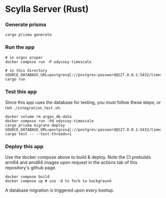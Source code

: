 # Scylla Server (Rust)


### Generate prisma

```
cargo prisma generate
```

### Run the app

```
# in argos proper
docker compose run -P odyssey-timescale
```

```
# in this directory
SOURCE_DATABASE_URL=postgresql://postgres:password@127.0.0.1:5432/timescaledb cargo run
```

### Test this app

Since this app uses the database for testing, you must follow these steps, or run `./integration_test.sh`:
```
docker volume rm argos_db-data
docker compose run -Pd odyssey-timescale
cargo prisma migrate deploy
SOURCE_DATABASE_URL=postgresql://postgres:password@127.0.0.1:5432/timescaledb cargo test -- --test-threads=1
```

### Deploy this app

Use the docker compose above to build & deploy.  Note the CI prebuilds arm64 and amd64 images upon request in the actions tab of this repository's github page.
```
docker compose build
docker compose up # use -d to fork to background
```
A database migration is triggered upon every bootup.

